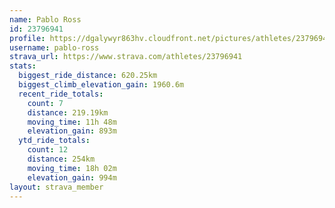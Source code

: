 ```yaml
---
name: Pablo Ross
id: 23796941
profile: https://dgalywyr863hv.cloudfront.net/pictures/athletes/23796941/14615399/1/large.jpg
username: pablo-ross
strava_url: https://www.strava.com/athletes/23796941
stats:
  biggest_ride_distance: 620.25km
  biggest_climb_elevation_gain: 1960.6m
  recent_ride_totals:
    count: 7
    distance: 219.19km
    moving_time: 11h 48m
    elevation_gain: 893m
  ytd_ride_totals:
    count: 12
    distance: 254km
    moving_time: 18h 02m
    elevation_gain: 994m
layout: strava_member
--- 
```

